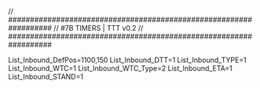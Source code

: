 // ##################################################################
//                 #7B TIMERS | TTT v0.2
// ##################################################################

List_Inbound_DefPos=1100,150
List_Inbound_DTT=1
List_Inbound_TYPE=1
List_Inbound_WTC=1
List_Inbound_WTC_Type=2
List_Inbound_ETA=1
List_Inbound_STAND=1